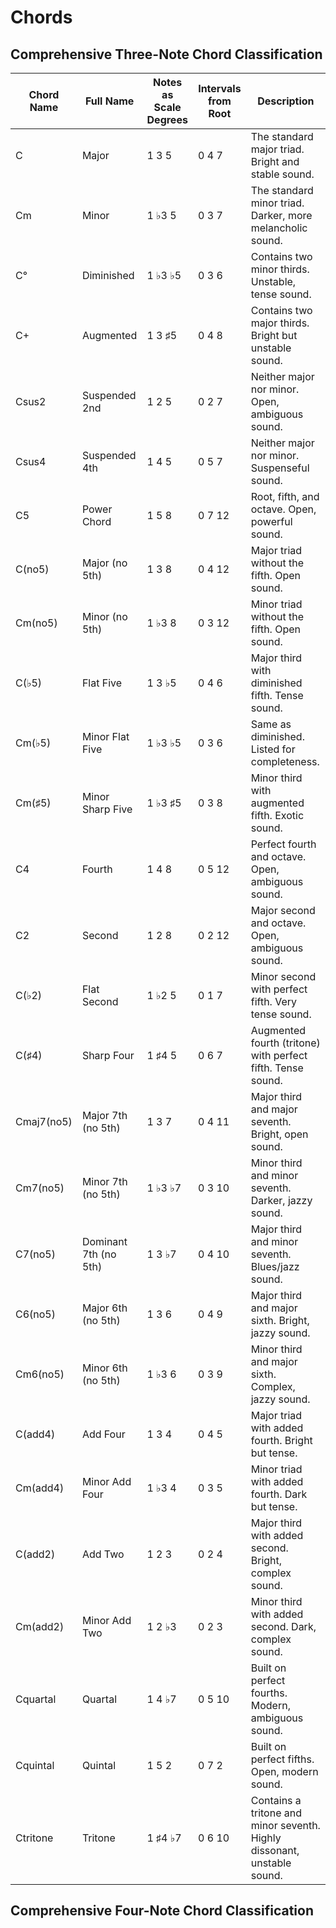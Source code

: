 # Chords

## Comprehensive Three-Note Chord Classification

| Chord Name | Full Name | Notes as Scale Degrees | Intervals from Root | Description |
|------------|-----------|------------------------|---------------------|-------------|
| C | Major | 1 3 5 | 0 4 7 | The standard major triad. Bright and stable sound. |
| Cm | Minor | 1 ♭3 5 | 0 3 7 | The standard minor triad. Darker, more melancholic sound. |
| C° | Diminished | 1 ♭3 ♭5 | 0 3 6 | Contains two minor thirds. Unstable, tense sound. |
| C+ | Augmented | 1 3 ♯5 | 0 4 8 | Contains two major thirds. Bright but unstable sound. |
| Csus2 | Suspended 2nd | 1 2 5 | 0 2 7 | Neither major nor minor. Open, ambiguous sound. |
| Csus4 | Suspended 4th | 1 4 5 | 0 5 7 | Neither major nor minor. Suspenseful sound. |
| C5 | Power Chord | 1 5 8 | 0 7 12 | Root, fifth, and octave. Open, powerful sound. |
| C(no5) | Major (no 5th) | 1 3 8 | 0 4 12 | Major triad without the fifth. Open sound. |
| Cm(no5) | Minor (no 5th) | 1 ♭3 8 | 0 3 12 | Minor triad without the fifth. Open sound. |
| C(♭5) | Flat Five | 1 3 ♭5 | 0 4 6 | Major third with diminished fifth. Tense sound. |
| Cm(♭5) | Minor Flat Five | 1 ♭3 ♭5 | 0 3 6 | Same as diminished. Listed for completeness. |
| Cm(♯5) | Minor Sharp Five | 1 ♭3 ♯5 | 0 3 8 | Minor third with augmented fifth. Exotic sound. |
| C4 | Fourth | 1 4 8 | 0 5 12 | Perfect fourth and octave. Open, ambiguous sound. |
| C2 | Second | 1 2 8 | 0 2 12 | Major second and octave. Open, ambiguous sound. |
| C(♭2) | Flat Second | 1 ♭2 5 | 0 1 7 | Minor second with perfect fifth. Very tense sound. |
| C(♯4) | Sharp Four | 1 ♯4 5 | 0 6 7 | Augmented fourth (tritone) with perfect fifth. Tense sound. |
| Cmaj7(no5) | Major 7th (no 5th) | 1 3 7 | 0 4 11 | Major third and major seventh. Bright, open sound. |
| Cm7(no5) | Minor 7th (no 5th) | 1 ♭3 ♭7 | 0 3 10 | Minor third and minor seventh. Darker, jazzy sound. |
| C7(no5) | Dominant 7th (no 5th) | 1 3 ♭7 | 0 4 10 | Major third and minor seventh. Blues/jazz sound. |
| C6(no5) | Major 6th (no 5th) | 1 3 6 | 0 4 9 | Major third and major sixth. Bright, jazzy sound. |
| Cm6(no5) | Minor 6th (no 5th) | 1 ♭3 6 | 0 3 9 | Minor third and major sixth. Complex, jazzy sound. |
| C(add4) | Add Four | 1 3 4 | 0 4 5 | Major triad with added fourth. Bright but tense. |
| Cm(add4) | Minor Add Four | 1 ♭3 4 | 0 3 5 | Minor triad with added fourth. Dark but tense. |
| C(add2) | Add Two | 1 2 3 | 0 2 4 | Major third with added second. Bright, complex sound. |
| Cm(add2) | Minor Add Two | 1 2 ♭3 | 0 2 3 | Minor third with added second. Dark, complex sound. |
| Cquartal | Quartal | 1 4 ♭7 | 0 5 10 | Built on perfect fourths. Modern, ambiguous sound. |
| Cquintal | Quintal | 1 5 2 | 0 7 2 | Built on perfect fifths. Open, modern sound. |
| Ctritone | Tritone | 1 ♯4 ♭7 | 0 6 10 | Contains a tritone and minor seventh. Highly dissonant, unstable sound. |


## Comprehensive Four-Note Chord Classification

